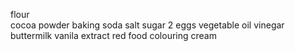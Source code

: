 flour     
cocoa powder
baking soda
salt
sugar
2 eggs
vegetable oil
vinegar
buttermilk
vanila extract
red food colouring
cream
